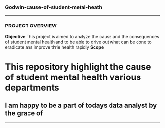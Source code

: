 ### Godwin-cause-of-student-metal-heath
---
### PROJECT OVERVIEW
**Objective**
This project is aimed to analyze the cause and the consequences of student mental health and to be able to drive out what can be done to eradicate ans improve thrie health rapidly
**Scope**

# This repository highlight the cause of student mental health various departments
## I am happy to be a part of todays data analyst by the grace of
***
